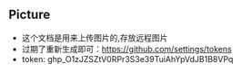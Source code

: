 ## Picture
- 这个文档是用来上传图片的,存放远程图片
- 过期了重新生成即可：https://github.com/settings/tokens
- token: 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
